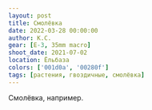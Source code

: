 ```yaml
---
layout: post
title: Смолёвка
date: 2022-03-28 00:00:00
author: К.С.
gear: [E-3, 35mm macro]
shoot_date: 2021-07-02
location: Ёльбаза
colors: ['001d0a', '00280f']
tags: [растения, гвоздичные, смолёвка]
---
```

Смолёвка, например.
